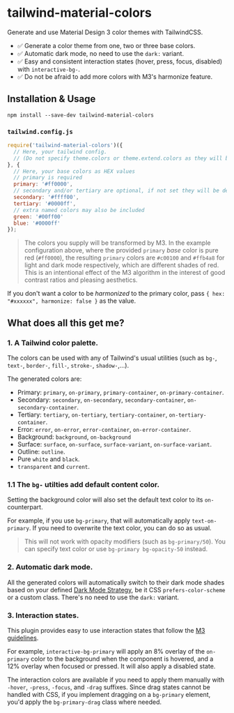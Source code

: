 # tailwind-material-colors

Generate and use Material Design 3 color themes with TailwindCSS.

- ✅ Generate a color theme from one, two or three base colors.
- ✅ Automatic dark mode, no need to use the `dark:` variant.
- ✅ Easy and consistent interaction states (hover, press, focus, disabled) with `interactive-bg-`.
- ✅ Do not be afraid to add more colors with M3's harmonize feature.
## Installation & Usage

```
npm install --save-dev tailwind-material-colors
```

### `tailwind.config.js`
```js
require('tailwind-material-colors')({
  // Here, your tailwind config.
  // (Do not specify theme.colors or theme.extend.colors as they will be overwritten).
}, {
  // Here, your base colors as HEX values
  // primary is required
  primary: '#ff0000',
  // secondary and/or tertiary are optional, if not set they will be derived from the primary color
  secondary: '#ffff00',
  tertiary: '#0000ff',
  // extra named colors may also be included
  green: '#00ff00'
  blue: '#0000ff'
});
```

> The colors you supply will be transformed by M3. In the example configuration above, where the provided `primary` _base_ color is pure red (`#ff0000`), the resulting `primary` colors are `#c00100` and `#ffb4a8` for light and dark mode respectively, which are different shades of red. This is an intentional effect of the M3 algorithm in the interest of good contrast ratios and pleasing aesthetics.

If you don't want a color to be _harmonized_ to the primary color, pass `{ hex: "#xxxxxx", harmonize: false }` as the value.

## What does all this get me?

### 1. A Tailwind color palette.

The colors can be used with any of Tailwind's usual utilities (such as `bg-`, `text-`, `border-`, `fill-`, `stroke-`, `shadow-`,...).

The generated colors are:

- Primary: `primary`, `on-primary`, `primary-container`, `on-primary-container`.
- Secondary: `secondary`, `on-secondary`, `secondary-container`, `on-secondary-container`.
- Tertiary: `tertiary`, `on-tertiary`, `tertiary-container`, `on-tertiary-container`.
- Error: `error`, `on-error`, `error-container`, `on-error-container`.
- Background: `background`, `on-background`
- Surface: `surface`, `on-surface`, `surface-variant`, `on-surface-variant`.
- Outline: `outline`.
- Pure `white` and `black`.
- `transparent` and `current`.

### 1.1 The `bg-` utilties add default content color.

Setting the background color will also set the default text color to its `on-` counterpart.

For example, if you use `bg-primary`, that will automatically apply `text-on-primary`. If you need to overwrite the text color, you can do so as usual.

> This will not work with opacity modifiers (such as `bg-primary/50`). You can specify text color or use `bg-primary bg-opacity-50` instead.

### 2. Automatic dark mode.

All the generated colors will automatically switch to their dark mode shades based on your defined [Dark Mode Strategy](https://tailwindcss.com/docs/dark-mode#toggling-dark-mode-manually), be it CSS `prefers-color-scheme` or a custom class. There's no need to use the `dark:` variant.

### 3. Interaction states.

This plugin provides easy to use interaction states that follow the [M3 guidelines](https://m3.material.io/foundations/interaction-states).

For example, `interactive-bg-primary` will apply an 8% overlay of the `on-primary` color to the background when the component is hovered, and a 12% overlay when focused or pressed. It will also apply a disabled state.

The interaction colors are available if you need to apply them manually with `-hover`, `-press`, `-focus`, and `-drag` suffixes.  Since drag states cannot be handled with CSS, if you implement dragging on a `bg-primary` element, you'd apply the `bg-primary-drag` class where needed.

